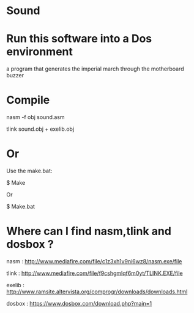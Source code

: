 # Sound
# Run this software into a Dos environment
a program that generates the imperial march through the motherboard buzzer

# Compile
nasm -f obj sound.asm

tlink sound.obj + exelib.obj

# Or
Use the make.bat:

$ Make

Or

$ Make.bat

# Where can I find nasm,tlink and dosbox ?

nasm  : http://www.mediafire.com/file/c1z3xh1v9ni6wz8/nasm.exe/file

tlink : http://www.mediafire.com/file/f9cshgmlqf6m0yt/TLINK.EXE/file

exelib : http://www.ramsite.altervista.org/comprogr/downloads/downloads.html

dosbox : https://www.dosbox.com/download.php?main=1
